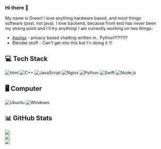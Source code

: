 ### Hi there 👋

My name is Green! I love anything hardware based, and *most* things software (psst, not java).
I love backend, because front end has never been my strong point and I'll try anything!
I am currently working on two things:

 - [Apolga](https://apolga.com) - privacy based chatting written in.. Python?!?!?!!?
 - Blender stuff - Can't get into this but I'n doing it !!!
 
## 💻 Tech Stack
![html](https://img.shields.io/badge/HTML-E34F26.svg?logo=HTML5&style=flat&logoColor=white)
![C++](https://img.shields.io/badge/-C++-365dbf.svg?logo=C%2B%2B&style=flat)
![JavaScript](https://img.shields.io/badge/JavaScript-F7DF1E.svg?logo=JavaScript&style=flat&logoColor=white)
![Nginx](https://img.shields.io/badge/Nginx-%23009639.svg?logo=nginx&style=flat&logoColor=white)
![Python](https://img.shields.io/badge/-Python-F9DC3E.svg?logo=Python&style=flat)
![Swift](https://img.shields.io/badge/Swift-F05138.svg?logo=Swift&style=flat&logoColor=white)
![Node.js](https://img.shields.io/badge/Node.js-6DA55F.svg?logo=node.js&style=flat&logoColor=white)

## 🖥️ Computer
![Ubuntu](https://img.shields.io/badge/-Ubuntu-6F52B5.svg?logo=ubuntu&style=flat)
![Windows](https://img.shields.io/badge/-Windows-0078D6.svg?logo=windows&style=flat)

## 📊 GitHub Stats
![](https://github-readme-stats.vercel.app/api/top-langs/?username=GreenDiscord&theme=vue-dark&hide_border=false&include_all_commits=true&count_private=false&layout=compact)<br>
![](https://github-readme-stats.vercel.app/api?username=GreenDiscord&theme=vue-dark&hide_border=false&include_all_commits=true&count_private=false)<br>
![](https://github-readme-streak-stats.herokuapp.com/?user=GreenDiscord&theme=vue-dark&hide_border=false)
